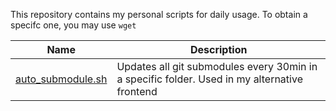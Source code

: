 This repository contains my personal scripts for daily usage.
To obtain a specifc one, you may use `wget`

Name | Description
---|---
[auto_submodule.sh](./scripts/classic-blog-auto-pull/) | Updates all git submodules every 30min in a specific folder. Used in my alternative frontend